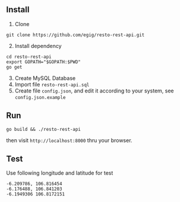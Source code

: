 ## Install
1. Clone
```
git clone https://github.com/egig/resto-rest-api.git
```
2. Install dependency
```
cd resto-rest-api
export GOPATH="$GOPATH:$PWD"
go get
```
3. Create MySQL Database
4. Import file `resto-rest-api.sql`
5. Create file `config.json`, and edit it according to your system, see `config.json.example`

## Run
```
go build && ./resto-rest-api
```
then visit `http://localhost:8000` thru your browser.

## Test

Use following longitude and latitude for test
```
-6.209786, 106.816454
-6.176488, 106.841203
-6.1949306 106.8172151
```